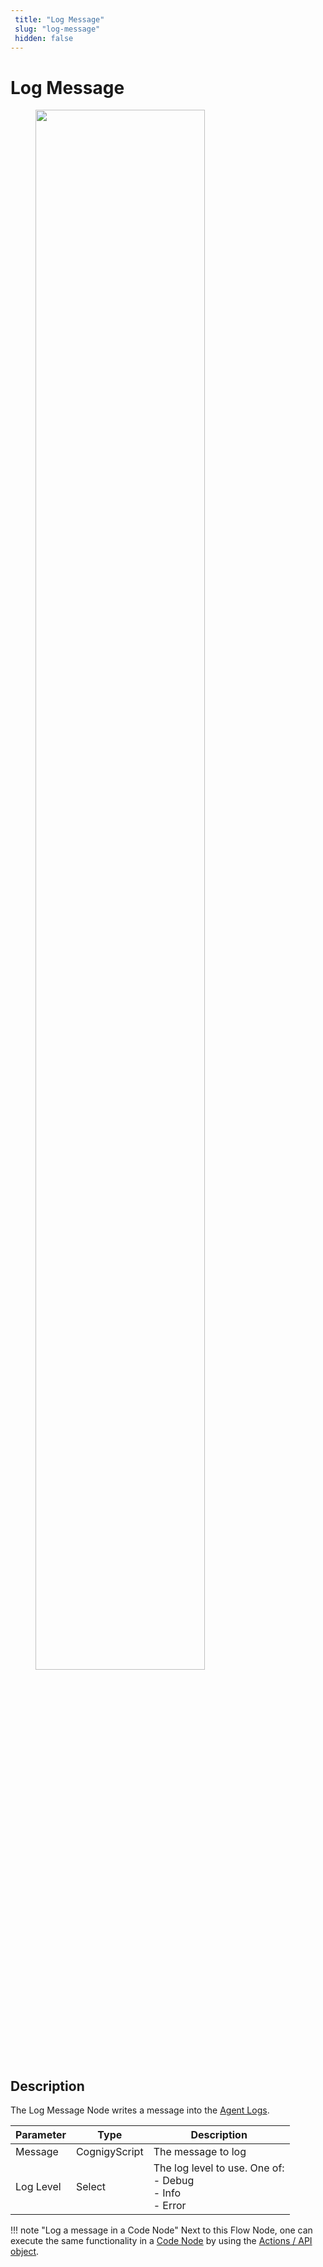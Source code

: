 ```yaml
---
 title: "Log Message" 
 slug: "log-message" 
 hidden: false 
---
```

# Log Message

<figure>
  <img class="image-center" src="{{config.site_url}}ai/nodes/images/other/log-message.png" width="80%" />
</figure>

## Description
<div class="divider"></div>

The Log Message Node writes a message into the [Agent Logs](../../resources/test/logs.md).

| Parameter | Type          | Description                                                      |
|-----------|---------------|------------------------------------------------------------------|
| Message   | CognigyScript | The message to log                                               |
| Log Level | Select        | The log level to use. One of:<br/>- Debug<br/>- Info<br/>- Error |

!!! note "Log a message in a Code Node"
    Next to this Flow Node, one can execute the same functionality in a [Code Node](../../nodes/basic/code/overview.md) by using the [Actions / API object](../../nodes/basic/code/actions.md).